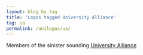 ```yaml
---
layout: blog_by_tag
title: 'Logos tagged University Alliance'
tag: ua
permalink: /unilogos/ua/
---
```


Members of the sinister sounding [University Alliance](https://en.wikipedia.org/wiki/University_Alliance)
